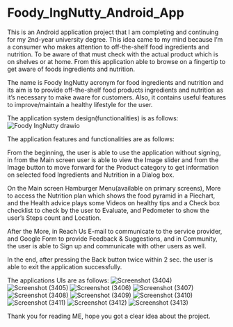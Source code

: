 # Foody_IngNutty_Android_App

This is an Android application project that I am completing and continuing for my 2nd-year university degree. This idea came to my mind because I’m a consumer who makes attention to off-the-shelf food ingredients and nutrition. To be aware of that must check with the actual product which is on shelves or at home. From this application able to browse on a fingertip to get aware of foods ingredients and nutrition.

The name is Foody IngNutty acronym for food ingredients and nutrition and its aim is to provide off-the-shelf food products ingredients and nutrition as it’s necessary to make aware for customers. Also, it contains useful features to improve/maintain a healthy lifestyle for the user.

The application system design(functionalities) is as follows:
![Foody IngNutty drawio](https://github.com/AngeloPerera015/Foody_IngNutty_Android_App/assets/90715440/a1e82324-759d-4897-9a06-4ba412c3b111)

The application features and functionalities are as follows:

From the beginning, the user is able to use the application without signing, in from the Main screen user is able to view the Image slider and from the Image button to move forward for the Product category to get information on selected food Ingredients and Nutrition in a Dialog box.

On the Main screen Hamburger Menu(available on primary screens), More to access the Nutrition plan which shows the food pyramid in a Piechart, and the Health advice plays some Videos on healthy tips and a Check box checklist to check by the user to Evaluate, and Pedometer to show the user’s Steps count and Location.

After the More, in Reach Us E-mail to communicate to the service provider, and Google Form to provide Feedback & Suggestions, and in Community, the user is able to Sign up and communicate with other users as well.

In the end, after pressing the Back button twice within 2 sec. the user is able to exit the application successfully.

The applications UIs are as follows:
![Screenshot (3404)](https://github.com/AngeloPerera015/Foody_IngNutty_Android_App/assets/90715440/ae365866-b66c-4086-a566-2cec7e63fe0f)
![Screenshot (3405)](https://github.com/AngeloPerera015/Foody_IngNutty_Android_App/assets/90715440/30892e2c-4394-4154-8844-e3d3e0e14519)
![Screenshot (3406)](https://github.com/AngeloPerera015/Foody_IngNutty_Android_App/assets/90715440/24c1b92c-8507-4925-9140-7403de24d597)
![Screenshot (3407)](https://github.com/AngeloPerera015/Foody_IngNutty_Android_App/assets/90715440/c29523da-eb96-4f86-bdf3-aa9fd174c762)
![Screenshot (3408)](https://github.com/AngeloPerera015/Foody_IngNutty_Android_App/assets/90715440/56a57217-b625-44d8-9cb7-7f312bb6a44e)
![Screenshot (3409)](https://github.com/AngeloPerera015/Foody_IngNutty_Android_App/assets/90715440/ddefc6ad-2fa1-4e7c-8302-307521bfc898)
![Screenshot (3410)](https://github.com/AngeloPerera015/Foody_IngNutty_Android_App/assets/90715440/e6c86588-7724-4602-83a1-df6c28c9b872)
![Screenshot (3411)](https://github.com/AngeloPerera015/Foody_IngNutty_Android_App/assets/90715440/a89a635c-b190-43cf-91f7-dd892ebd1291)
![Screenshot (3412)](https://github.com/AngeloPerera015/Foody_IngNutty_Android_App/assets/90715440/dce457c9-cbef-405e-82db-9c4f7ba4b7c3)
![Screenshot (3413)](https://github.com/AngeloPerera015/Foody_IngNutty_Android_App/assets/90715440/d2269d7a-2f44-4ea7-9141-5b9c42803fa1)


Thank you for reading ME, hope you got a clear idea about the project.
